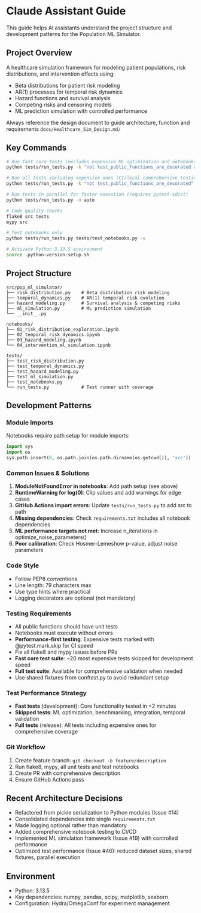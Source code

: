 # Claude Assistant Guide

This guide helps AI assistants understand the project structure and development patterns for the Population ML Simulator.

## Project Overview
A healthcare simulation framework for modeling patient populations, risk distributions, and intervention effects using:
- Beta distributions for patient risk modeling
- AR(1) processes for temporal risk dynamics
- Hazard functions and survival analysis
- Competing risks and censoring models
- ML prediction simulation with controlled performance

Always reference the design document to guide architecture, function and requirements `docs/Healthcare_Sim_Design.md/`

## Key Commands
```bash
# Run fast core tests (excludes expensive ML optimization and notebooks)
python tests/run_tests.py -k "not test_public_functions_are_decorated and not test_notebook"

# Run all tests including expensive ones (CI/local comprehensive testing)
python tests/run_tests.py -k "not test_public_functions_are_decorated" 

# Run tests in parallel for faster execution (requires pytest-xdist)
python tests/run_tests.py -n auto

# Code quality checks
flake8 src tests
mypy src

# Test notebooks only
python tests/run_tests.py tests/test_notebooks.py -v

# Activate Python 3.13.5 environment
source .python-version-setup.sh
```

## Project Structure
```
src/pop_ml_simulator/
├── risk_distribution.py    # Beta distribution risk modeling
├── temporal_dynamics.py    # AR(1) temporal risk evolution
├── hazard_modeling.py      # Survival analysis & competing risks
├── ml_simulation.py        # ML prediction simulation
└── __init__.py

notebooks/
├── 01_risk_distribution_exploration.ipynb
├── 02_temporal_risk_dynamics.ipynb
├── 03_hazard_modeling.ipynb
└── 04_intervention_ml_simulation.ipynb

tests/
├── test_risk_distribution.py
├── test_temporal_dynamics.py
├── test_hazard_modeling.py
├── test_ml_simulation.py
├── test_notebooks.py
└── run_tests.py            # Test runner with coverage
```

## Development Patterns

### Module Imports
Notebooks require path setup for module imports:
```python
import sys
import os
sys.path.insert(0, os.path.join(os.path.dirname(os.getcwd()), 'src'))
```

### Common Issues & Solutions
1. **ModuleNotFoundError in notebooks**: Add path setup (see above)
2. **RuntimeWarning for log(0)**: Clip values and add warnings for edge cases
3. **GitHub Actions import errors**: Update `tests/run_tests.py` to add src to path
4. **Missing dependencies**: Check `requirements.txt` includes all notebook dependencies
5. **ML performance targets not met**: Increase n_iterations in optimize_noise_parameters()
6. **Poor calibration**: Check Hosmer-Lemeshow p-value, adjust noise parameters

### Code Style
- Follow PEP8 conventions
- Line length: 79 characters max
- Use type hints where practical
- Logging decorators are optional (not mandatory)

### Testing Requirements
- All public functions should have unit tests
- Notebooks must execute without errors
- **Performance-first testing**: Expensive tests marked with @pytest.mark.skip for CI speed
- Fix all flake8 and mypy issues before PRs
- **Fast core test suite**: ~20 most expensive tests skipped for development speed
- **Full test suite**: Available for comprehensive validation when needed
- Use shared fixtures from conftest.py to avoid redundant setup

### Test Performance Strategy
- **Fast tests** (development): Core functionality tested in <2 minutes
- **Skipped tests**: ML optimization, benchmarking, integration, temporal validation
- **Full tests** (release): All tests including expensive ones for comprehensive coverage

### Git Workflow
1. Create feature branch: `git checkout -b feature/description`
2. Run flake8, mypy, all unit tests and test notebooks
3. Create PR with comprehensive description
4. Ensure GitHub Actions pass

## Recent Architecture Decisions
- Refactored from pickle serialization to Python modules (Issue #14)
- Consolidated dependencies into single `requirements.txt`
- Made logging optional rather than mandatory
- Added comprehensive notebook testing to CI/CD
- Implemented ML simulation framework (Issue #19) with controlled performance
- Optimized test performance (Issue #46): reduced dataset sizes, shared fixtures, parallel execution

## Environment
- Python: 3.13.5
- Key dependencies: numpy, pandas, scipy, matplotlib, seaborn
- Configuration: Hydra/OmegaConf for experiment management

